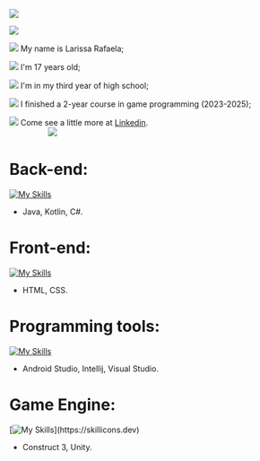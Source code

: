 ![](https://64.media.tumblr.com/06f68f0ae7c74c889c5219900d68ee2d/tumblr_inline_mlb206VxB71qz4rgp.gif)

![](https://i.imgur.com/tCNrL4n.gif)

![](https://64.media.tumblr.com/5480de65565eb9abe5468554f87e427b/2b95d08a98f89800-c8/s75x75_c1/67484bc6837989d129dd72da9670b60bb6e9cbb6.gifv) My name is Larissa Rafaela;

![](https://64.media.tumblr.com/7fe1d9a7ca72a44639df389ba9924db1/2b95d08a98f89800-be/s75x75_c1/c2f38d30d744e7a33197f6e99bb3df80c63dfc8f.gifv) I'm 17 years old;

![](https://64.media.tumblr.com/7561c36ccaadaf7198b0beee0f0e8bed/2b95d08a98f89800-40/s75x75_c1/6b73107cb989a3e61ea5d27b93400e7da0906a18.gifv) I'm in my third year of high school;

![](https://64.media.tumblr.com/d7cc500f7cbc5787c68da4ce4a722b00/2b95d08a98f89800-22/s75x75_c1/d5d708bdb70e12b10f83ddef58f77a63e34fac7a.gifv) I finished a 2-year course in game programming (2023-2025); 

![](https://64.media.tumblr.com/545fc155f16bc943869028fd2dab8b60/2b95d08a98f89800-d9/s75x75_c1/aeb22f81bdcd60feb61a3a4661b59ebaf3d7e08c.gifv) Come see a little more at [Linkedin](https://www.linkedin.com/in/larirafa/).  
  ⠀⠀⠀⠀ ⠀ ⠀![](https://64.media.tumblr.com/de438039e955295f3051780dacc696b8/tumblr_inline_n37t5s4mMC1qhwjx8.gif)
# Back-end:  
  [![My Skills](https://skillicons.dev/icons?i=java,kotlin,cs)](https://skillicons.dev)
- Java, Kotlin, C#.  
# Front-end:
  [![My Skills](https://skillicons.dev/icons?i=html,css)](https://skillicons.dev)
- HTML, CSS.
# Programming tools:  
  [![My Skills](https://skillicons.dev/icons?i=androidstudio,idea,visualstudio)](https://skillicons.dev)
- Android Studio, Intellij, Visual Studio.  
# Game Engine:  
  [![My Skills](https://skillicons.dev/icons?i=unity,)](https://skillicons.dev)
- Construct 3, Unity.  
